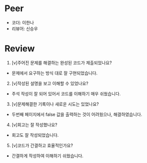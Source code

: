# Peer
- 코더: 이한나
- 리뷰어: 신승우

# Review
1. [v]주어진 문제를 해결하는 완성된 코드가 제출되었나요?
- 문제에서 요구하는 방식 대로 잘 구현되었습니다.

2. [v]작성된 설명을 보고 이해할 수 있었나요?
- 주석 작성이 잘 되어 있어서 코드를 이해하기 매우 쉬웠습니다.

3. [v]문제해결한 기록이나 새로운 시도는 있었나요?
- 두번째 페이지에서 false 값을 출력하는 것이 어려웠으나, 해결하였습니다.

4. [v]회고는 잘 작성했나요?
- 회고도 잘 작성되었습니다.

5. [v]코드가 간결하고 효율적인가요?
- 간결하게 작성하여 이해하기 쉬웠습니다.